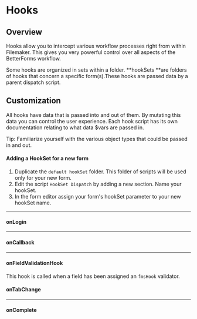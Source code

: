 # Hooks

## Overview

Hooks allow you to intercept various workflow processes right from within Filemaker. This gives you very powerful control over all aspects of the BetterForms workflow.

Some hooks are organized in sets within a folder. **hookSets **are folders of hooks that concern a specific form\(s\).These hooks are passed data by a parent dispatch script.

## Customization

All hooks have data that is passed into and out of them. By mutating this data you can control the user experience.  Each hook script has its own documentation relating to what data $vars are passed in.

Tip: Familiarize yourself with the various object types that could be passed in and out.

#### Adding a HookSet for a new form

1. Duplicate the `default hookSet` folder. This folder of scripts will be used only for your new form.
2. Edit the script `HookSet Dispatch` by adding a new section. Name your hookSet. 
3. In the form editor assign your form's hookSet parameter to your new hookSet name.

---

#### onLogin

---

#### onCallback

---

#### onFieldValidationHook

This hook is called when a field has been assigned an `fmsHook` validator.

#### 

#### 

#### 

#### 

#### 

#### onTabChange

---

#### onComplete



